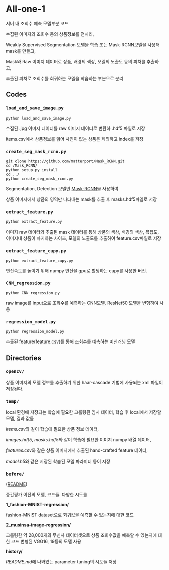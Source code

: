 # All-one-1
서버 내 조회수 예측 모델부분 코드

수집된 이미지와 조회수 등의 상품정보를 전처리,

Weakly Supervised Segmentation 모델을 학습 또는 Mask-RCNN모델을 사용해 mask를 만들고,

Mask와 Raw 이미지 데이터로 상품, 배경의 색상, 모델의 노출도 등의 피처를 추출하고,

추출된 피처로 조회수를 회귀하는 모델을 학습하는 부분으로 분리


## Codes
### `load_and_save_image.py`
~~~
python load_and_save_image.py
~~~
수집된 .jpg 이미지 데이터를 raw 이미지 데이터로 변환하 .hdf5 파일로 저장

items.csv에서 상품정보를 읽어 사진이 없는 상품은 제외하고 index를 저장

### `create_seg_mask_rcnn.py`
~~~
git clone https://github.com/matterport/Mask_RCNN.git
cd /Mask_RCNN/
python setup.py install
cd ../
python create_seg_mask_rcnn.py
~~~
Segmentation, Detection 모델인 [Mask-RCNN](https://arxiv.org/abs/1703.06870)을 사용하여

상품 이미지에서 상품의 영역만 나타내는 mask를 추출 후 masks.hdf5파일로 저장

### `extract_feature.py`
~~~
python extract_feature.py
~~~
이미지 raw 데이터와 추출된 mask 데이터를 통해 상품의 색상, 배경의 색상, 복잡도, 이미지내 상품이 차지하는 사이즈, 모델의 노출도를 추출하여 feature.csv파일로 저장

### `extract_feature_cupy.py`
~~~
python extract_feature_cupy.py
~~~
연산속도를 높이기 위해 numpy 연산을 gpu로 할당하는 cupy를 사용한 버전.

### `CNN_regression.py`
~~~
python CNN_regression.py
~~~
raw image를 input으로 조회수를 예측하는 CNN모델. ResNet50 모델을 변형하여 사용

### `regression_model.py`
~~~
python regression_model.py
~~~
추출된 feature(feature.csv)를 통해 조회수를 예측하는 머신러닝 모델

## Directories
### `opencv/`
상품 이미지의 모델 정보를 추출하기 위한 haar-cascade 기법에 사용되는 xml 파일이 저장된다.

### `temp/`
local 환경에 저장되는 학습에 필요한 크롤링된 임시 데이터, 학습 후 local에서 저장할 모델, 결과 값들

*items.csv*와 같이 학습에 필요한 상품 정보 데이터,

*images.hdf5*, *masks.hdf5*와 같이 학습에 필요한 이미지 numpy 배열 데이터,

*features.csv*와 같은 상품 이미지에서 추출된 hand-crafted feature 데이터,

*model.h5*와 같은 저장된 학습된 모델 파라미터 등이 저장

### `before/`
([README](/before/README.md))

중간평가 이전의 모델, 코드들. 다양한 시도를

**1_fashion-MNIST-regression/**

fashion-MNIST dataset으로 회귀값을 예측할 수 있는지에 대한 코드

**2_musinsa-image-regression/**

크롤링한 약 28,000개의 무신사 데이터셋으로 상품 조회수값을 예측할 수 있는지에 대한 코드
변형된 VGG16, 19등의 모델 사용

**history/**

*README.md*에 나와있는 parameter tuning의 시도들 저장
